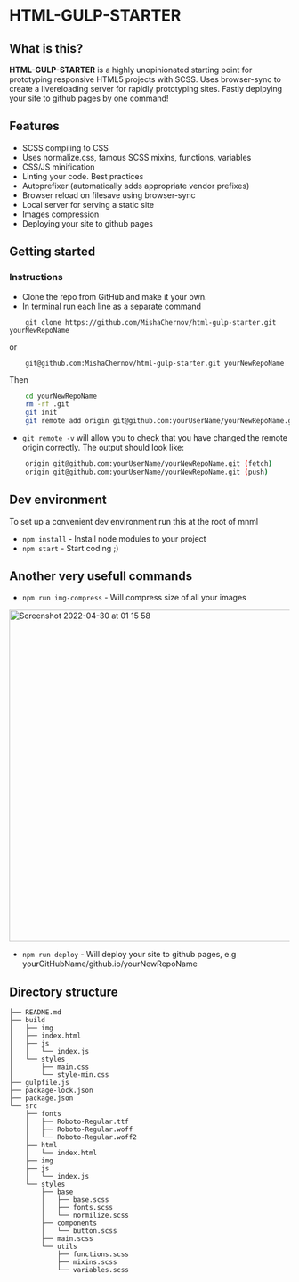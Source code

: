 # HTML-GULP-STARTER

## What is this?
**HTML-GULP-STARTER** is a highly unopinionated starting point for prototyping responsive HTML5 projects with SCSS.
Uses browser-sync to create a livereloading server for rapidly prototyping sites. Fastly deplpying your site to github pages by one command!

## Features

* SCSS compiling to CSS
* Uses normalize.css, famous SCSS mixins, functions, variables
* CSS/JS minification
* Linting your code. Best practices
* Autoprefixer (automatically adds appropriate vendor prefixes)
* Browser reload on filesave using browser-sync
* Local server for serving a static site
* Images compression
* Deploying your site to github pages

## Getting started

### Instructions

* Clone the repo from GitHub and make it your own.
* In terminal run each line as a separate command

```https
    git clone https://github.com/MishaChernov/html-gulp-starter.git yourNewRepoName
```
or
```ssh
    git@github.com:MishaChernov/html-gulp-starter.git yourNewRepoName
```

Then

```bash
    cd yourNewRepoName
    rm -rf .git
    git init
    git remote add origin git@github.com:yourUserName/yourNewRepoName.git
``` 

* ```git remote -v``` will allow you to check that you have changed the remote origin correctly. The output should look like:
```bash
    origin git@github.com:yourUserName/yourNewRepoName.git (fetch)
    origin git@github.com:yourUserName/yourNewRepoName.git (push)
```

## Dev environment
To set up a convenient dev environment run this at the root of mnml

* ```npm install``` - Install node modules to your project
* ```npm start```  - Start coding ;)

## Another very usefull commands
* ```npm run img-compress``` - Will compress size of all your images
<p align="left"><img width="595" alt="Screenshot 2022-04-30 at 01 15 58" src="https://user-images.githubusercontent.com/26045884/166079755-e53efb53-3dac-48c8-a851-a973ffe4c716.png"></p>


* ```npm run deploy``` - Will deploy your site to github pages, e.g yourGitHubName/github.io/yourNewRepoName


## Directory structure

```
├── README.md
├── build
│   ├── img
│   ├── index.html
│   ├── js
│   │   └── index.js
│   └── styles
│       ├── main.css
│       └── style-min.css
├── gulpfile.js
├── package-lock.json
├── package.json
└── src
    ├── fonts
    │   ├── Roboto-Regular.ttf
    │   ├── Roboto-Regular.woff
    │   └── Roboto-Regular.woff2
    ├── html
    │   └── index.html
    ├── img
    ├── js
    │   └── index.js
    └── styles
        ├── base
        │   ├── base.scss
        │   ├── fonts.scss
        │   └── normilize.scss
        ├── components
        │   └── button.scss
        ├── main.scss
        └── utils
            ├── functions.scss
            ├── mixins.scss
            └── variables.scss

```

